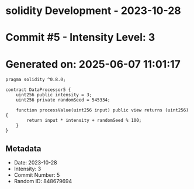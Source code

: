 ﻿# solidity Development - 2023-10-28
# Commit #5 - Intensity Level: 3
# Generated on: 2025-06-07 11:01:17
```solidity
pragma solidity ^0.8.0;

contract DataProcessor5 {
    uint256 public intensity = 3;
    uint256 private randomSeed = 545334;

    function processValue(uint256 input) public view returns (uint256) {
        return input * intensity + randomSeed % 100;
    }
}
```
## Metadata
- Date: 2023-10-28
- Intensity: 3
- Commit Number: 5
- Random ID: 848679694
